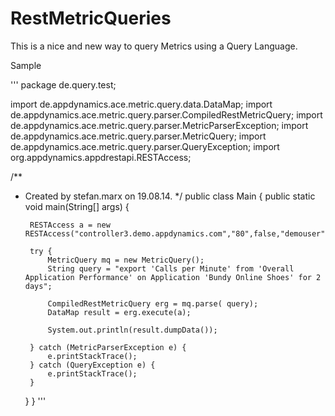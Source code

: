 RestMetricQueries
=================

This is a nice and new way to query Metrics using a Query Language.


Sample

'''
package de.query.test;

import de.appdynamics.ace.metric.query.data.DataMap;
import de.appdynamics.ace.metric.query.parser.CompiledRestMetricQuery;
import de.appdynamics.ace.metric.query.parser.MetricParserException;
import de.appdynamics.ace.metric.query.parser.MetricQuery;
import de.appdynamics.ace.metric.query.parser.QueryException;
import org.appdynamics.appdrestapi.RESTAccess;

/**
 * Created by stefan.marx on 19.08.14.
 */
public class Main {
    public static void main(String[] args) {

        RESTAccess a = new RESTAccess("controller3.demo.appdynamics.com","80",false,"demouser","apm13ad3r","customer1");

        try {
            MetricQuery mq = new MetricQuery();
            String query = "export 'Calls per Minute' from 'Overall Application Performance' on Application 'Bundy Online Shoes' for 2 days";

            CompiledRestMetricQuery erg = mq.parse( query);
            DataMap result = erg.execute(a);

            System.out.println(result.dumpData());

        } catch (MetricParserException e) {
            e.printStackTrace();
        } catch (QueryException e) {
            e.printStackTrace();
        }

    }
}
'''
